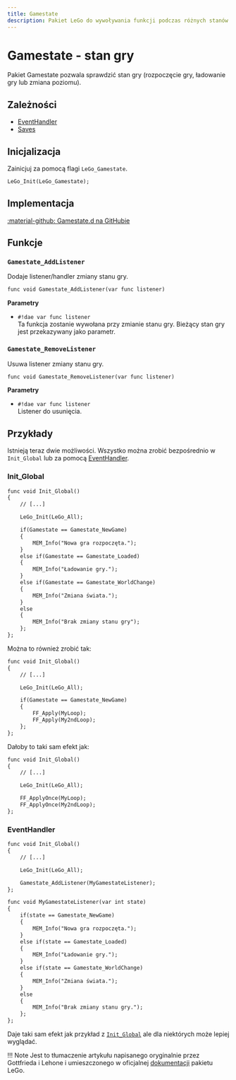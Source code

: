 ```yaml
---
title: Gamestate
description: Pakiet LeGo do wywoływania funkcji podczas różnych stanów gry
---
```

# Gamestate - stan gry
Pakiet Gamestate pozwala sprawdzić stan gry (rozpoczęcie gry, ładowanie gry lub zmiana poziomu).

## Zależności  
- [EventHandler](../tools/event_handler.md)
- [Saves](../applications/saves.md)

## Inicjalizacja
Zainicjuj za pomocą flagi `LeGo_Gamestate`.
```dae
LeGo_Init(LeGo_Gamestate);
```
## Implementacja
[:material-github: Gamestate.d na GitHubie](https://github.com/Lehona/LeGo/blob/dev/Gamestate.d)

## Funkcje

### `Gamestate_AddListener`
Dodaje listener/handler zmiany stanu gry.
```dae
func void Gamestate_AddListener(var func listener)
```
**Parametry**

- `#!dae var func listener`  
    Ta funkcja zostanie wywołana przy zmianie stanu gry. Bieżący stan gry jest przekazywany jako parametr.


### `Gamestate_RemoveListener`
Usuwa listener zmiany stanu gry.
```dae
func void Gamestate_RemoveListener(var func listener)
```
**Parametry**

- `#!dae var func listener`  
    Listener do usunięcia.

## Przykłady
Istnieją teraz dwie możliwości. Wszystko można zrobić bezpośrednio w `Init_Global` lub za pomocą [EventHandler](../tools/event_handler.md).
### Init_Global
```dae
func void Init_Global()
{
    // [...]

    LeGo_Init(LeGo_All);

    if(Gamestate == Gamestate_NewGame) 
    {
        MEM_Info("Nowa gra rozpoczęta.");
    }
    else if(Gamestate == Gamestate_Loaded)
    {
        MEM_Info("Ładowanie gry.");
    }
    else if(Gamestate == Gamestate_WorldChange)
    {
        MEM_Info("Zmiana świata.");
    }
    else
    {
        MEM_Info("Brak zmiany stanu gry");
    };
};
```

Można to również zrobić tak:
```dae
func void Init_Global()
{
    // [...]

    LeGo_Init(LeGo_All);

    if(Gamestate == Gamestate_NewGame)
    {
        FF_Apply(MyLoop);
        FF_Apply(My2ndLoop);
    };
};
```
Dałoby to taki sam efekt jak:
```dae
func void Init_Global()
{
    // [...]

    LeGo_Init(LeGo_All);

    FF_ApplyOnce(MyLoop);
    FF_ApplyOnce(My2ndLoop);
};
```

### EventHandler
```dae
func void Init_Global()
{
    // [...]

    LeGo_Init(LeGo_All);

    Gamestate_AddListener(MyGamestateListener);
};

func void MyGamestateListener(var int state)
{
    if(state == Gamestate_NewGame)
    {
        MEM_Info("Nowa gra rozpoczęta.");
    }
    else if(state == Gamestate_Loaded)
    {
        MEM_Info("Ładowanie gry.");
    }
    else if(state == Gamestate_WorldChange)
    {
        MEM_Info("Zmiana świata.");
    }
    else
    {
        MEM_Info("Brak zmiany stanu gry.");
    };
};
```
Daje taki sam efekt jak przykład z [`Init_Global`](#init_global) ale dla niektórych może lepiej wyglądać.

!!! Note
    Jest to tłumaczenie artykułu napisanego oryginalnie przez Gottfrieda i Lehone i umieszczonego w oficjalnej [dokumentacji](https://lego.worldofplayers.de/?Beispiele_Gamestate) pakietu LeGo.
